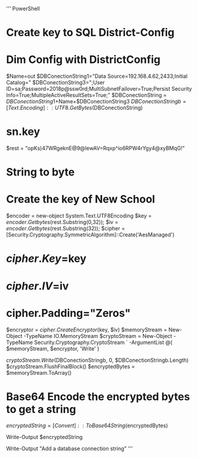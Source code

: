 '''
PowerShell
# Create key to SQL District-Config
# Dim Config with DistrictConfig

$Name=out
$DBConectionString1="Data Source=192.168.4.62,2433;Initial Catalog="
$DBConectionString3=";User ID=sa;Password=2018p@ssw0rd;MultiSubnetFailover=True;Persist Security Info=True;MultipleActiveResultSets=True;"
$DBConectionString = $DBConectionString1+$Name+$DBConectionString3
$DBConectionStringb = [Text.Encoding]::UTF8.GetBytes($DBConectionString)
# sn.key
$rest = "opKs)47WRgeknE@9@lewAV=Rqxp^io6RPW4rYgy4@xyBMqG!"
# String to byte

# Create the key of New School
$encoder = new-object System.Text.UTF8Encoding
$key =  $encoder.Getbytes($rest.Substring(0,32));
$iv =  $encoder.Getbytes($rest.Substring(32));
$cipher = [Security.Cryptography.SymmetricAlgorithm]::Create('AesManaged')
# $cipher.Key=$key
# $cipher.IV=$iv
# cipher.Padding="Zeros"
$encryptor = $cipher.CreateEncryptor($key, $iv)
$memoryStream = New-Object -TypeName IO.MemoryStream
$cryptoStream = New-Object -TypeName Security.Cryptography.CryptoStream ` -ArgumentList @( $memoryStream, $encryptor, 'Write' )

$cryptoStream.Write($DBConectionStringb, 0, $DBConectionStringb.Length)
$cryptoStream.FlushFinalBlock()
$encryptedBytes = $memoryStream.ToArray()

# Base64 Encode the encrypted bytes to get a string
$encryptedString = [Convert]::ToBase64String($encryptedBytes)


Write-Output $encryptedString

Write-Output "Add a database connection string"
'''
